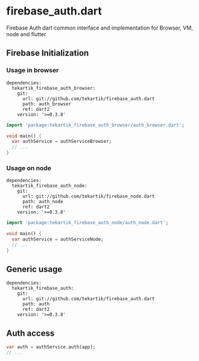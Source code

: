 # firebase_auth.dart

Firebase Auth dart common interface and implementation for Browser, VM, node and flutter

## Firebase Initialization

### Usage in browser

```
dependencies:
  tekartik_firebase_auth_browser:
    git:
      url: git://github.com/tekartik/firebase_auth.dart
      path: auth_browser
      ref: dart2
    version: '>=0.3.8'
```

```dart
import 'package:tekartik_firebase_auth_browser/auth_browser.dart';

void main() {
  var authService = authServiceBrowser;
  // ...
}
```  

### Usage on node

```
dependencies:
  tekartik_firebase_auth_node:
    git:
      url: git://github.com/tekartik/firebase_node.dart
      path: auth_node
      ref: dart2
    version: '>=0.3.8'
```

```dart
import 'package:tekartik_firebase_auth_node/auth_node.dart';

void main() {
  var authService = authServiceNode;
  // ...
}
```  

## Generic usage

```
dependencies:
  tekartik_firebase_auth:
    git:
      url: git://github.com/tekartik/firebase_auth.dart
      path: auth
      ref: dart2
    version: '>=0.3.8'
```


## Auth access

```dart
var auth = authService.auth(app);
// ...

```  

